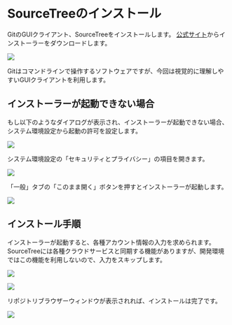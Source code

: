 # SourceTreeのインストール

GitのGUIクライアント、SourceTreeをインストールします。
[公式サイト](https://www.sourcetreeapp.com)からインストーラーをダウンロードします。

![](https://www.evernote.com/l/AAkgh8T9mVhPv4hwx_H6GzEzzCkmll2nOSYB/image.png)

Gitはコマンドラインで操作するソフトウェアですが、今回は視覚的に理解しやすいGUIクライアントを利用します。

## インストーラーが起動できない場合

もし以下のようなダイアログが表示され、インストーラーが起動できない場合、システム環境設定から起動の許可を設定します。

![](https://www.evernote.com/l/AAnWUuIvC69Gtbuw3G5O76uRwKmG1Yyqfu4B/image.png)

システム環境設定の「セキュリティとプライバシー」の項目を開きます。

![](https://www.evernote.com/l/AAnA2_y1kcZJ55669JiHVeHtc04iMIHtbAEB/image.png)

「一般」タブの「このまま開く」ボタンを押すとインストーラーが起動します。

![](https://www.evernote.com/l/AAlIgkkQHJ1E9oZto7Qsi-ZpJNqBxh0HdsQB/image.png)

## インストール手順

インストーラーが起動すると、各種アカウント情報の入力を求められます。SourceTreeには各種クラウドサービスと同期する機能がありますが、開発環境ではこの機能を利用しないので、入力をスキップします。

![](https://www.evernote.com/l/AAmnMccwIe1ApbH5ZpkQA6s6I_UPdGHW2yQB/image.png)

![](https://www.evernote.com/l/AAn6schQsTxCsZTISG1kEEsM35GvYiR3ISUB/image.png)

リポジトリブラウザーウィンドウが表示されれば、インストールは完了です。

![](https://www.evernote.com/l/AAnB0pDFwQNPcpUPvO2BywWrr34qzy8dlk4B/image.png)
